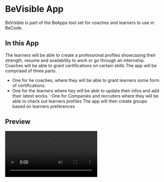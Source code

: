 # BeVisible App

BeVisible is part of the BeApps tool set for coaches and learners to use in BeCode.

## In this App

The learners will be able to create a professional profiles showcasing their strength,
resume and availability to work or go through an internship.
Coaches will be able to grant certifications on certain skills
The app will be comprised of three parts.

- One for he coaches, where they will be able to grant learners some form of certifications.
- One for the learners where hey will be able to update their infos and add their latest
  works.
  -One for Companies and recruiters where they will be able to check out learners profiles
  The app will then create groups based on learners preferences

## Preview 
![BeVisible](./BeVisible.mov?raw=true "BeVisible")
